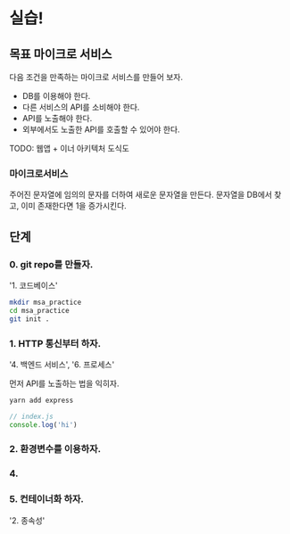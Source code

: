 # 실습!

## 목표 마이크로 서비스

다음 조건을 만족하는 마이크로 서비스를 만들어 보자.

- DB를 이용해야 한다. 
- 다른 서비스의 API를 소비해야 한다.
- API를 노출해야 한다.
- 외부에서도 노출한 API를 호출할 수 있어야 한다. 

TODO: 웹앱 + 이너 아키텍처 도식도 

### 마이크로서비스 

주어진 문자열에 임의의 문자를 더하여 새로운 문자열을 만든다.
문자열을 DB에서 찾고, 이미 존재한다면 1을 증가시킨다. 



## 단계

### 0. git repo를 만들자. 
'1. 코드베이스'

```bash
mkdir msa_practice
cd msa_practice
git init .
```

### 1. HTTP 통신부터 하자. 
'4. 백엔드 서비스', '6. 프로세스'

먼저 API를 노출하는 법을 익히자. 

```sh
yarn add express
```

```js
// index.js
console.log('hi')
```


### 2. 환경변수를 이용하자. 

### 4. 

### 5. 컨테이너화 하자. 
'2. 종속성'


